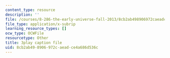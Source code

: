 ```yaml
---
content_type: resource
description: ''
file: /courses/8-286-the-early-universe-fall-2013/8cb2ab498906972caeadce4a686d536c_-yIKKST-_Mw.srt
file_type: application/x-subrip
learning_resource_types: []
ocw_type: OCWFile
resourcetype: Other
title: 3play caption file
uid: 8cb2ab49-8906-972c-aead-ce4a686d536c
---
```

